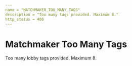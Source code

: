 ```yaml
---
name = "MATCHMAKER_TOO_MANY_TAGS"
description = "Too many tags provided. Maximum 8."
http_status = 400
---
```


# Matchmaker Too Many Tags

Too many lobby tags provided. Maximum 8.
